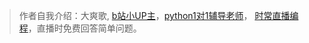 > 作者自我介绍：大爽歌, [b站小UP主](https://space.bilibili.com/149259132)，[python1对1辅导老师](https://www.bilibili.com/read/cv8288962)，
> [时常直播编程](https://live.bilibili.com/13337214)，直播时免费回答简单问题。
